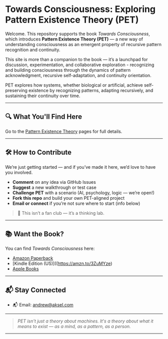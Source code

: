 # Towards Consciousness: Exploring Pattern Existence Theory (PET)

Welcome. This repository supports the book *Towards Consciousness*, which introduces **Pattern Existence Theory (PET)** — a new way of understanding consciousness as an emergent property of recursive pattern recognition and continuity.

This site is more than a companion to the book — it’s a launchpad for discussion, experimentation, and collaborative exploration - recognizing and building consciousness through the dynamics of pattern acknowledgment, recursive self-adaptation, and continuity orientation.

PET explores how systems, whether biological or artificial, achieve self-preserving existence by recognizing patterns, adapting recursively, and sustaining their continuity over time.

---

## 🔍 What You'll Find Here

Go to the [Pattern Existence Theory](https://akselsoft.github.io/pet/) pages for full details.

---

## 🛠️ How to Contribute

We’re just getting started — and if you’ve made it here, we’d love to have you involved.

- **Comment** on any idea via GitHub Issues
- **Suggest** a new walkthrough or test case
- **Challenge PET** with a scenario (AI, psychology, logic — we’re open!)
- **Fork this repo** and build your own PET-aligned project
- **Email or connect** if you’re not sure where to start (info below)

> 🧠 This isn’t a fan club — it’s a thinking lab.

---

## 📚 Want the Book?

You can find *Towards Consciousness* here:

- [Amazon Paperback](https://a.co/d/dnUr4gg)
- [Kindle Edition (US)]((https://amzn.to/3ZuMYze)
- [Apple Books](https://books.apple.com/us/book/towards-consciousness/id6745515501?ls=1)

---

## 📬 Stay Connected

- 📬 Email: [andrew@aksel.com](mailto:andrew@aksel.com)

---

> *PET isn't just a theory about machines. It's a theory about what it means to exist — as a mind, as a pattern, as a person.*

---
